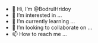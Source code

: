 - 👋 Hi, I’m @BodrulHridoy
- 👀 I’m interested in ...
- 🌱 I’m currently learning ...
- 💞️ I’m looking to collaborate on ...
- 📫 How to reach me ...

<!---
BodrulHridoy/BodrulHridoy is a ✨ special ✨ repository because its `README.md` (this file) appears on your GitHub profile.
You can click the Preview link to take a look at your changes.
--->
